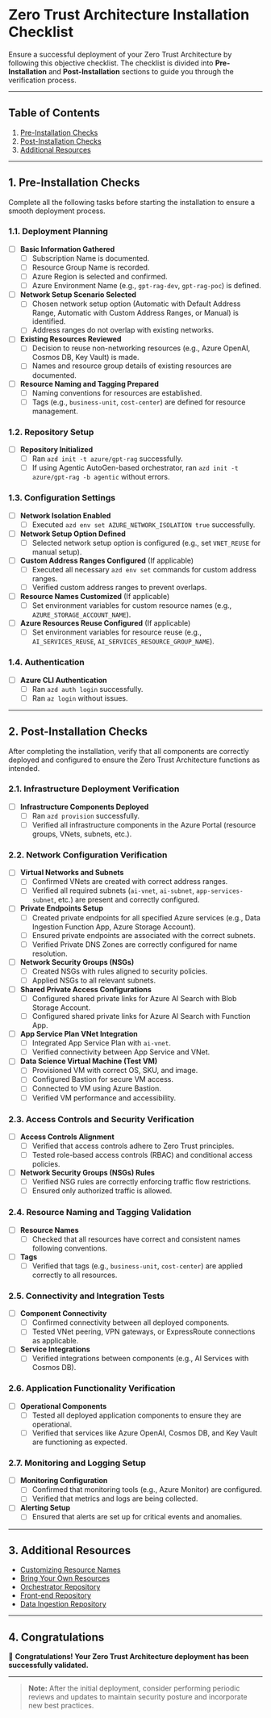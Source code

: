 # Zero Trust Architecture Installation Checklist

Ensure a successful deployment of your Zero Trust Architecture by following this objective checklist. The checklist is divided into **Pre-Installation** and **Post-Installation** sections to guide you through the verification process.

---

## Table of Contents

1. [Pre-Installation Checks](#pre-installation-checks)
2. [Post-Installation Checks](#post-installation-checks)
3. [Additional Resources](#additional-resources)

---

## 1. Pre-Installation Checks

Complete all the following tasks before starting the installation to ensure a smooth deployment process.

### 1.1. **Deployment Planning**

- [ ] **Basic Information Gathered**
  - [ ] Subscription Name is documented.
  - [ ] Resource Group Name is recorded.
  - [ ] Azure Region is selected and confirmed.
  - [ ] Azure Environment Name (e.g., `gpt-rag-dev`, `gpt-rag-poc`) is defined.

- [ ] **Network Setup Scenario Selected**
  - [ ] Chosen network setup option (Automatic with Default Address Range, Automatic with Custom Address Ranges, or Manual) is identified.
  - [ ] Address ranges do not overlap with existing networks.

- [ ] **Existing Resources Reviewed**
  - [ ] Decision to reuse non-networking resources (e.g., Azure OpenAI, Cosmos DB, Key Vault) is made.
  - [ ] Names and resource group details of existing resources are documented.

- [ ] **Resource Naming and Tagging Prepared**
  - [ ] Naming conventions for resources are established.
  - [ ] Tags (e.g., `business-unit`, `cost-center`) are defined for resource management.

### 1.2. **Repository Setup**

- [ ] **Repository Initialized**
  - [ ] Ran `azd init -t azure/gpt-rag` successfully.
  - [ ] If using Agentic AutoGen-based orchestrator, ran `azd init -t azure/gpt-rag -b agentic` without errors.

### 1.3. **Configuration Settings**

- [ ] **Network Isolation Enabled**
  - [ ] Executed `azd env set AZURE_NETWORK_ISOLATION true` successfully.

- [ ] **Network Setup Option Defined**
  - [ ] Selected network setup option is configured (e.g., set `VNET_REUSE` for manual setup).

- [ ] **Custom Address Ranges Configured** (If applicable)
  - [ ] Executed all necessary `azd env set` commands for custom address ranges.
  - [ ] Verified custom address ranges to prevent overlaps.

- [ ] **Resource Names Customized** (If applicable)
  - [ ] Set environment variables for custom resource names (e.g., `AZURE_STORAGE_ACCOUNT_NAME`).

- [ ] **Azure Resources Reuse Configured** (If applicable)
  - [ ] Set environment variables for resource reuse (e.g., `AI_SERVICES_REUSE`, `AI_SERVICES_RESOURCE_GROUP_NAME`).

### 1.4. **Authentication**

- [ ] **Azure CLI Authentication**
  - [ ] Ran `azd auth login` successfully.
  - [ ] Ran `az login` without issues.

---

## 2. Post-Installation Checks

After completing the installation, verify that all components are correctly deployed and configured to ensure the Zero Trust Architecture functions as intended.

### 2.1. **Infrastructure Deployment Verification**

- [ ] **Infrastructure Components Deployed**
  - [ ] Ran `azd provision` successfully.
  - [ ] Verified all infrastructure components in the Azure Portal (resource groups, VNets, subnets, etc.).

### 2.2. **Network Configuration Verification**

- [ ] **Virtual Networks and Subnets**
  - [ ] Confirmed VNets are created with correct address ranges.
  - [ ] Verified all required subnets (`ai-vnet`, `ai-subnet`, `app-services-subnet`, etc.) are present and correctly configured.

- [ ] **Private Endpoints Setup**
  - [ ] Created private endpoints for all specified Azure services (e.g., Data Ingestion Function App, Azure Storage Account).
  - [ ] Ensured private endpoints are associated with the correct subnets.
  - [ ] Verified Private DNS Zones are correctly configured for name resolution.

- [ ] **Network Security Groups (NSGs)**
  - [ ] Created NSGs with rules aligned to security policies.
  - [ ] Applied NSGs to all relevant subnets.

- [ ] **Shared Private Access Configurations**
  - [ ] Configured shared private links for Azure AI Search with Blob Storage Account.
  - [ ] Configured shared private links for Azure AI Search with Function App.

- [ ] **App Service Plan VNet Integration**
  - [ ] Integrated App Service Plan with `ai-vnet`.
  - [ ] Verified connectivity between App Service and VNet.

- [ ] **Data Science Virtual Machine (Test VM)**
  - [ ] Provisioned VM with correct OS, SKU, and image.
  - [ ] Configured Bastion for secure VM access.
  - [ ] Connected to VM using Azure Bastion.
  - [ ] Verified VM performance and accessibility.

### 2.3. **Access Controls and Security Verification**

- [ ] **Access Controls Alignment**
  - [ ] Verified that access controls adhere to Zero Trust principles.
  - [ ] Tested role-based access controls (RBAC) and conditional access policies.

- [ ] **Network Security Groups (NSGs) Rules**
  - [ ] Verified NSG rules are correctly enforcing traffic flow restrictions.
  - [ ] Ensured only authorized traffic is allowed.

### 2.4. **Resource Naming and Tagging Validation**

- [ ] **Resource Names**
  - [ ] Checked that all resources have correct and consistent names following conventions.

- [ ] **Tags**
  - [ ] Verified that tags (e.g., `business-unit`, `cost-center`) are applied correctly to all resources.

### 2.5. **Connectivity and Integration Tests**

- [ ] **Component Connectivity**
  - [ ] Confirmed connectivity between all deployed components.
  - [ ] Tested VNet peering, VPN gateways, or ExpressRoute connections as applicable.

- [ ] **Service Integrations**
  - [ ] Verified integrations between components (e.g., AI Services with Cosmos DB).

### 2.6. **Application Functionality Verification**

- [ ] **Operational Components**
  - [ ] Tested all deployed application components to ensure they are operational.
  - [ ] Verified that services like Azure OpenAI, Cosmos DB, and Key Vault are functioning as expected.

### 2.7. **Monitoring and Logging Setup**

- [ ] **Monitoring Configuration**
  - [ ] Confirmed that monitoring tools (e.g., Azure Monitor) are configured.
  - [ ] Verified that metrics and logs are being collected.

- [ ] **Alerting Setup**
  - [ ] Ensured that alerts are set up for critical events and anomalies.

---

## 3. Additional Resources

- [Customizing Resource Names](CUSTOMIZATIONS_RESOURCE_NAMES.md)
- [Bring Your Own Resources](CUSTOMIZATIONS_BYOR.md)
- [Orchestrator Repository](https://github.com/azure/gpt-rag-agentic)
- [Front-end Repository](https://github.com/swo-cesar-lopez/swo-gpt-rag-frontend)
- [Data Ingestion Repository](https://github.com/swo-cesar-lopez/swo-gpt-rag-ingestion)

---

## 4. Congratulations

🎉 **Congratulations! Your Zero Trust Architecture deployment has been successfully validated.**

---

> **Note:** After the initial deployment, consider performing periodic reviews and updates to maintain security posture and incorporate new best practices.

